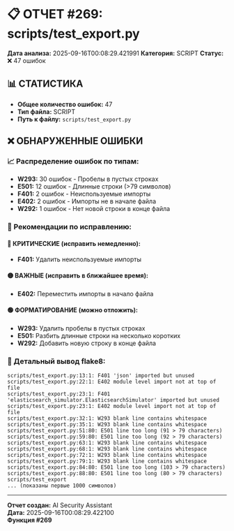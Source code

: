 # 📋 ОТЧЕТ #269: scripts/test_export.py

**Дата анализа:** 2025-09-16T00:08:29.421991
**Категория:** SCRIPT
**Статус:** ❌ 47 ошибок

## 📊 СТАТИСТИКА

- **Общее количество ошибок:** 47
- **Тип файла:** SCRIPT
- **Путь к файлу:** `scripts/test_export.py`

## ❌ ОБНАРУЖЕННЫЕ ОШИБКИ

### 📈 Распределение ошибок по типам:

- **W293:** 30 ошибок - Пробелы в пустых строках
- **E501:** 12 ошибок - Длинные строки (>79 символов)
- **F401:** 2 ошибок - Неиспользуемые импорты
- **E402:** 2 ошибок - Импорты не в начале файла
- **W292:** 1 ошибок - Нет новой строки в конце файла

### 🎯 Рекомендации по исправлению:

#### 🔴 КРИТИЧЕСКИЕ (исправить немедленно):
- **F401:** Удалить неиспользуемые импорты

#### 🟡 ВАЖНЫЕ (исправить в ближайшее время):
- **E402:** Переместить импорты в начало файла

#### 🟢 ФОРМАТИРОВАНИЕ (можно отложить):
- **W293:** Удалить пробелы в пустых строках
- **E501:** Разбить длинные строки на несколько коротких
- **W292:** Добавить новую строку в конце файла

### 📝 Детальный вывод flake8:

```
scripts/test_export.py:13:1: F401 'json' imported but unused
scripts/test_export.py:22:1: E402 module level import not at top of file
scripts/test_export.py:23:1: F401 'elasticsearch_simulator.ElasticsearchSimulator' imported but unused
scripts/test_export.py:23:1: E402 module level import not at top of file
scripts/test_export.py:32:1: W293 blank line contains whitespace
scripts/test_export.py:35:1: W293 blank line contains whitespace
scripts/test_export.py:51:80: E501 line too long (91 > 79 characters)
scripts/test_export.py:59:80: E501 line too long (92 > 79 characters)
scripts/test_export.py:63:1: W293 blank line contains whitespace
scripts/test_export.py:68:1: W293 blank line contains whitespace
scripts/test_export.py:72:1: W293 blank line contains whitespace
scripts/test_export.py:79:1: W293 blank line contains whitespace
scripts/test_export.py:84:80: E501 line too long (103 > 79 characters)
scripts/test_export.py:88:80: E501 line too long (80 > 79 characters)
scripts/test_export
... (показаны первые 1000 символов)
```

---
**Отчет создан:** AI Security Assistant  
**Дата:** 2025-09-16T00:08:29.422100  
**Функция #269**
